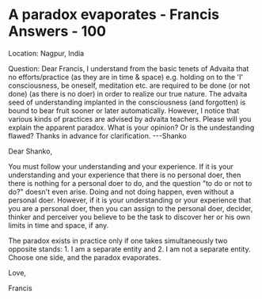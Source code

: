 # A paradox evaporates - Francis Answers - 100

Location: Nagpur, India&nbsp;

Question: Dear Francis, I understand from the basic tenets of Advaita that no efforts/practice (as they are in time &amp; space) e.g. holding on to the 'I' consciousness, be oneself, meditation etc. are required to be done (or not done) (as there is no doer) in order to realize our true nature. The advaita seed of understanding implanted in the consciousness (and forgotten) is bound to bear fruit sooner or later automatically. However, I notice that various kinds of practices are advised by advaita teachers. Please will you explain the apparent paradox. What is your opinion? Or is the undestanding flawed? Thanks in advance for clarification. ---Shanko

Dear Shanko,

You must follow your understanding and your experience. If it is your understanding and your experience that there is no personal doer, then there is nothing for a personal doer to do, and the question "to do or not to do?" doesn't even arise. Doing and not doing happen, even without a personal doer. However, if it is your understanding or your experience that you are a personal doer, then you can assign to the personal doer, decider, thinker and perceiver you believe to be the task to discover her or his own limits in time and space, if any.

The paradox exists in practice only if one takes simultaneously two opposite stands: 1. I am a separate entity and 2. I am not a separate entity. Choose one side, and the paradox evaporates.

Love,

Francis

